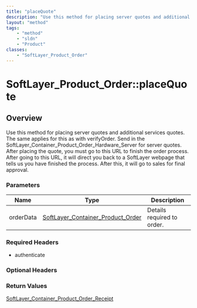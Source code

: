 ```yaml
---
title: "placeQuote"
description: "Use this method for placing server quotes and additional services quotes. The same applies for this as with verifyOrder.... "
layout: "method"
tags:
    - "method"
    - "sldn"
    - "Product"
classes:
    - "SoftLayer_Product_Order"
---
```

# SoftLayer_Product_Order::placeQuote
## Overview 
Use this method for placing server quotes and additional services quotes. The same applies for this as with verifyOrder. Send in the SoftLayer_Container_Product_Order_Hardware_Server for server quotes. After placing the quote, you must go to this URL to finish the order process. After going to this URL, it will direct you back to a SoftLayer webpage that tells us you have finished the process. After this, it will go to sales for final approval. 

### Parameters 
|Name | Type | Description |
| --- | --- | --- |
|orderData| <a href='/reference/datatypes/SoftLayer_Container_Product_Order'>SoftLayer_Container_Product_Order </a>| Details required to order.|


### Required Headers
* authenticate

### Optional Headers

### Return Values
<a href='/reference/datatypes/SoftLayer_Container_Product_Order_Receipt'>SoftLayer_Container_Product_Order_Receipt </a>

